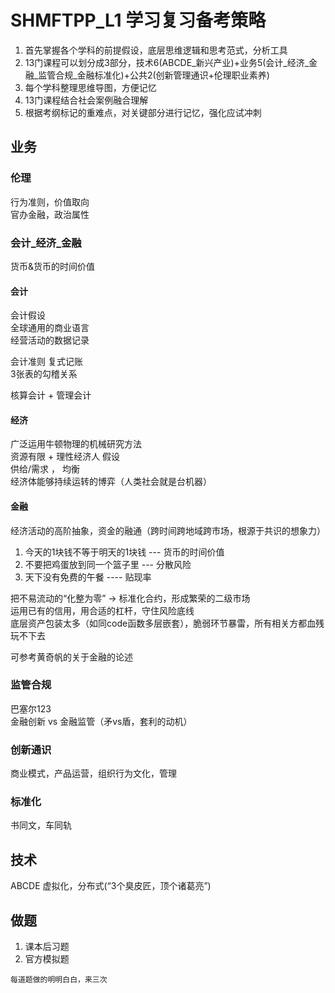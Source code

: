 # SHMFTPP_L1 学习复习备考策略
1. 首先掌握各个学科的前提假设，底层思维逻辑和思考范式，分析工具
2. 13门课程可以划分成3部分，技术6(ABCDE_新兴产业)+业务5(会计_经济_金融_监管合规_金融标准化)+公共2(创新管理通识+伦理职业素养)    
3. 每个学科整理思维导图，方便记忆
4. 13门课程结合社会案例融合理解
3. 根据考纲标记的重难点，对关键部分进行记忆，强化应试冲刺


## 业务
### 伦理
行为准则，价值取向      
官办金融，政治属性
### 会计_经济_金融
货币&货币的时间价值
#### 会计
会计假设   
全球通用的商业语言    
经营活动的数据记录  


会计准则
复式记账   
3张表的勾稽关系   

核算会计 + 管理会计

#### 经济
广泛运用牛顿物理的机械研究方法     
资源有限 + 理性经济人 假设    
供给/需求 ， 均衡    
经济体能够持续运转的博弈（人类社会就是台机器）



#### 金融
经济活动的高阶抽象，资金的融通（跨时间跨地域跨市场，根源于共识的想象力）
1. 今天的1块钱不等于明天的1块钱 --- 货币的时间价值    
2. 不要把鸡蛋放到同一个篮子里  --- 分散风险   
3. 天下没有免费的午餐 ---- 贴现率

把不易流动的“化整为零” -> 标准化合约，形成繁荣的二级市场    
运用已有的信用，用合适的杠杆，守住风险底线    
底层资产包装太多（如同code函数多层嵌套），脆弱环节暴雷，所有相关方都血残玩不下去    

可参考黄奇帆的关于金融的论述

### 监管合规
巴塞尔123    
金融创新 vs 金融监管（矛vs盾，套利的动机）

### 创新通识
商业模式，产品运营，组织行为文化，管理   

### 标准化
书同文，车同轨    




## 技术
ABCDE
虚拟化，分布式(“3个臭皮匠，顶个诸葛亮”)



## 做题
1. 课本后习题   
2. 官方模拟题
```
每道题做的明明白白，来三次
```
